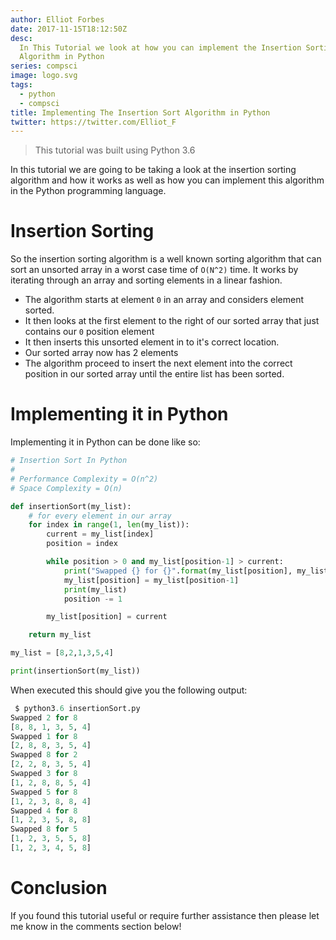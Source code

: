 ```yaml
---
author: Elliot Forbes
date: 2017-11-15T18:12:50Z
desc:
  In This Tutorial we look at how you can implement the Insertion Sorting
  Algorithm in Python
series: compsci
image: logo.svg
tags:
  - python
  - compsci
title: Implementing The Insertion Sort Algorithm in Python
twitter: https://twitter.com/Elliot_F
---
```


> This tutorial was built using Python 3.6

In this tutorial we are going to be taking a look at the insertion sorting
algorithm and how it works as well as how you can implement this algorithm in
the Python programming language.

# Insertion Sorting

So the insertion sorting algorithm is a well known sorting algorithm that can
sort an unsorted array in a worst case time of `O(N^2)` time. It works by
iterating through an array and sorting elements in a linear fashion.

- The algorithm starts at element `0` in an array and considers element sorted.
- It then looks at the first element to the right of our sorted array that just
  contains our `0` position element
- It then inserts this unsorted element in to it's correct location.
- Our sorted array now has 2 elements
- The algorithm proceed to insert the next element into the correct position in
  our sorted array until the entire list has been sorted.

# Implementing it in Python

Implementing it in Python can be done like so:

```py
# Insertion Sort In Python
#
# Performance Complexity = O(n^2)
# Space Complexity = O(n)

def insertionSort(my_list):
    # for every element in our array
    for index in range(1, len(my_list)):
        current = my_list[index]
        position = index

        while position > 0 and my_list[position-1] > current:
            print("Swapped {} for {}".format(my_list[position], my_list[position-1]))
            my_list[position] = my_list[position-1]
            print(my_list)
            position -= 1

        my_list[position] = current

    return my_list

my_list = [8,2,1,3,5,4]

print(insertionSort(my_list))
```

When executed this should give you the following output:

```py
 $ python3.6 insertionSort.py
Swapped 2 for 8
[8, 8, 1, 3, 5, 4]
Swapped 1 for 8
[2, 8, 8, 3, 5, 4]
Swapped 8 for 2
[2, 2, 8, 3, 5, 4]
Swapped 3 for 8
[1, 2, 8, 8, 5, 4]
Swapped 5 for 8
[1, 2, 3, 8, 8, 4]
Swapped 4 for 8
[1, 2, 3, 5, 8, 8]
Swapped 8 for 5
[1, 2, 3, 5, 5, 8]
[1, 2, 3, 4, 5, 8]
```

# Conclusion

If you found this tutorial useful or require further assistance then please let
me know in the comments section below!
